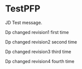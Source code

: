 # TestPFP


JD Test message.



Dp changed revision1 first time


Dp changed revision2 second time


Dp changed revision3 third time

Dp changed revision4 fourth time
